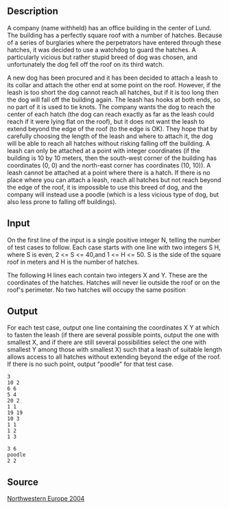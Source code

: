 <h2>Description</h2><p>A company (name withheld) has an office building in the center of Lund. The building has a perfectly square roof with a number of hatches. Because of a series of burglaries where the perpetrators have entered through these hatches, it was decided to use a watchdog to guard the hatches. A particularly vicious but rather stupid breed of dog was chosen, and unfortunately the dog fell off the roof on its third watch.
</p>A new dog has been procured and it has been decided to attach a leash to its collar and attach the other end at some point on the roof. However, if the leash is too short the dog cannot reach all hatches, but if it is too long then the dog will fall off the building again. The leash has hooks at both ends, so no part of it is used to tie knots. The company wants the dog to reach the center of each hatch (the dog can reach exactly as far as the leash could reach if it were lying flat on the roof), but it does not want the leash to extend beyond the edge of the roof (to the edge is OK). They hope that by carefully choosing the length of the leash and where to attach it, the dog will be able to reach all hatches without risking falling off the building. A leash can only be attached at a point with integer coordinates (if the building is 10 by 10 meters, then the south-west corner of the building has coordinates (0, 0) and the north-east corner has coordinates (10, 10)). A leash cannot be attached at a point where there is a hatch.
If there is no place where you can attach a leash, reach all hatches but not reach beyond the edge of the roof, it is impossible to use this breed of dog, and the company will instead use a poodle (which is a less vicious type of dog, but also less prone to falling off buildings).<h2>Input</h2><p>On the first line of the input is a single positive integer N, telling the number of test cases to follow. Each case starts with one line with two integers S H, where S is even, 2 &lt;= S &lt;= 40,and 1 &lt;= H &lt;= 50. S is the side of the square roof in meters and H is the number of hatches.
</p>The following H lines each contain two integers X and Y. These are the coordinates of the hatches. Hatches will never lie outside the roof or on the roof's perimeter. No two hatches will occupy the same position<h2>Output</h2><p>For each test case, output one line containing the coordinates X Y at which to fasten the leash (if there are several possible points, output the one with smallest X, and if there are still several possibilities select the one with smallest Y among those with smallest X) such that a leash of suitable length allows access to all hatches without extending beyond the edge of the roof. If there is no such point, output "poodle" for that test case.</p><pre><code class="language-input1">3
10 2
6 6
5 4
20 2
1 1
19 19
10 3
1 1
1 2
1 3</code></pre><pre><code class="language-output1">3 6
poodle
2 2</code></pre><h2>Source</h2><a href="searchproblem?field=source&amp;key=Northwestern+Europe+2004">Northwestern Europe 2004</a>